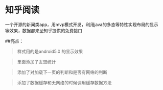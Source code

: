 ﻿# 知乎阅读
一个开源的新闻类app，用mvp模式开发，利用java的多态等特性实现布局的显示等效果，数据都来至知乎提供的免费接口



##亮点：
>样式用的是android5.0 的显示效果

>里面添加了友盟统计

>添加了对加载下一页的判断和是否有网络的判断

>添加了数据缓存和无网络的时候调用缓存数据方法
